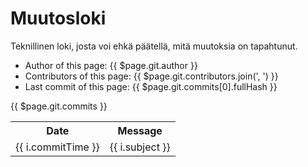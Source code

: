 # Muutosloki

Teknillinen loki, josta voi ehkä päätellä, mitä muutoksia on tapahtunut.

- Author of this page: {{ $page.git.author }}
- Contributors of this page: {{ $page.git.contributors.join(', ') }}
- Last commit of this page: {{ $page.git.commits[0].fullHash }}

{{ $page.git.commits }}

<table>
  <tr>
    <th>Date</th>
    <th>Message</th>
  </tr>
  <tr>
    <td v-for="i in $page.git.commits"> {{ i.commitTime }}</td>
    <td v-for="i in $page.git.commits"> {{ i.subject }}</td>
  </tr>
</table>
